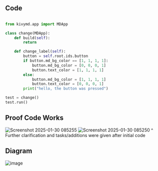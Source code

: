 ## Code

```.py

from kivymd.app import MDApp

class change(MDApp):
    def build(self):
        return

    def change_label(self):
        button = self.root.ids.button
        if button.md_bg_color == [1, 1, 1, 1]:
            button.md_bg_color = [0, 0, 0, 1]
            button.text_color = [1, 1, 1, 1]
        else:
            button.md_bg_color = [1, 1, 1, 1]
            button.text_color = [0, 0, 0, 1]
        print("hello, the button was pressed")

test = change()
test.run()

```

## Proof Code Works
![Screenshot 2025-01-30 085255](https://github.com/user-attachments/assets/c2416be3-9b3f-4b26-982d-abe860111e9b)
![Screenshot 2025-01-30 085250](https://github.com/user-attachments/assets/7dc848f7-5ed7-46e2-b0a9-53fcb69267d8)
^ Further clarification and tasks/additions were given after initial code


## Diagram

![image](https://github.com/user-attachments/assets/abe87347-6a1a-4d7c-8283-794e06bf2d1f)
